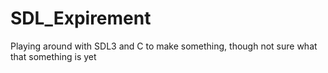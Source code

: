 # SDL_Expirement
Playing around with SDL3 and C to make something, though not sure what that something is yet
